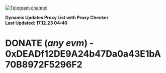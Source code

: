 [![Telegram channel](https://img.shields.io/endpoint?url=https://runkit.io/damiankrawczyk/telegram-badge/branches/master?url=https://t.me/n4z4v0d)](https://t.me/n4z4v0d) 

**Dynamic Updates Proxy List with Proxy Checker**  
**Last Updated: 17.12.23 04:40**

# DONATE (_any evm_) - 0xDEADf12DE9A24b47Da0a43E1bA70B8972F5296F2
